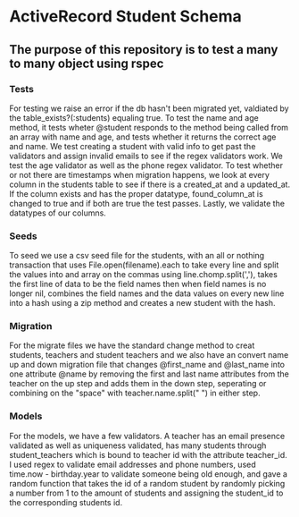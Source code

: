 # ActiveRecord Student Schema
## The purpose of this repository is to test a many to many object using rspec



### Tests
For testing we raise an error if the db hasn't been migrated yet, valdiated by the table_exists?(:students) equaling true. To test the name and age method, it tests wheter @student responds to the method being called from an array with name and age, and tests whether it returns the correct age and name. We test creating a student with valid info to get past the validators and assign invalid emails to see if the regex validators work. We test the age validator as well as the phone regex validator. To test whether or not there are timestamps when migration happens, we look at every column in the students table to see if there is a created_at and a updated_at. If the column exists and has the proper datatype, found_column_at is changed to true and if both are true the test passes. Lastly, we validate the datatypes of our columns.


### Seeds
To seed we use a csv seed file for the students, with an all or nothing transaction that uses File.open(filename).each to take every line and split the values into and array on the commas using line.chomp.split(','), takes the first line of data to be the field names then when field names is no longer nil, combines the field names and the data values on every new line into a hash using a zip method and creates a new student with the hash.


### Migration
For the migrate files we have the standard change method to creat students, teachers and student teachers and we also have an convert name up and down migration file that changes @first_name and @last_name into one attribute @name by removing the first and last name attributes from the teacher on the up step and adds them in the down step, seperating or combining on the "space" with teacher.name.split(" ") in either step.


### Models
For the models, we have a few validators. A teacher has an email presence validated as well as uniqueness validated, has many students through student_teachers which is bound to teacher id with the attribute teacher_id. I used regex to validate email addresses and phone numbers, used time.now - birthday.year to validate someone being old enough, and gave a random function that takes the id of a random student by randomly picking a number from 1 to the amount of students and assigning the student_id to the corresponding students id. 
